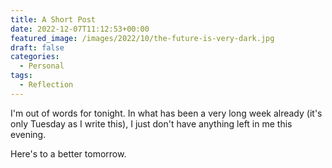 ```yaml
---
title: A Short Post
date: 2022-12-07T11:12:53+00:00
featured_image: /images/2022/10/the-future-is-very-dark.jpg
draft: false
categories:
  - Personal
tags:
  - Reflection
---
```


I'm out of words for tonight. In what has been a very long week already (it's only Tuesday as I write this), I just don't have anything left in me this evening.

Here's to a better tomorrow.